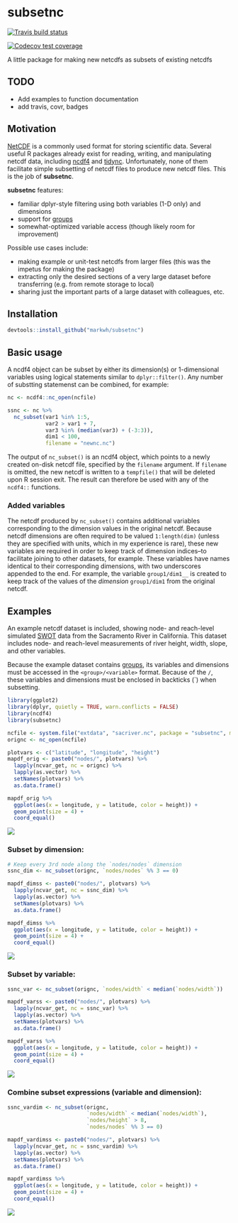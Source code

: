 
<!-- README.md is generated from README.Rmd. Please edit that file -->

# subsetnc

<!-- badges: start -->

[![Travis build
status](https://travis-ci.org/markwh/subsetnc.svg?branch=master)](https://travis-ci.org/markwh/subsetnc)

[![Codecov test
coverage](https://codecov.io/gh/markwh/subsetnc/branch/master/graph/badge.svg)](https://codecov.io/gh/markwh/subsetnc?branch=master)
<!-- badges: end -->

A little package for making new netcdfs as subsets of existing netcdfs

## TODO

  - Add examples to function documentation
  - add travis, covr, badges

## Motivation

[NetCDF](https://www.unidata.ucar.edu/software/netcdf/) is a commonly
used format for storing scientific data. Several useful R packages
already exist for reading, writing, and manipulating netcdf data,
including [ncdf4]() and [tidync](https://github.com/ropensci/tidync).
Unfortunately, none of them facilitate simple subsetting of netcdf files
to produce new netcdf files. This is the job of **subsetnc**.

**subsetnc** features:

  - familiar dplyr-style filtering using both variables (1-D only) and
    dimensions
  - support for
    [groups](https://www.unidata.ucar.edu/software/netcdf/docs/group__groups.html)
  - somewhat-optimized variable access (though likely room for
    improvement)

Possible use cases include:

  - making example or unit-test netcdfs from larger files (this was the
    impetus for making the package)
  - extracting only the desired sections of a very large dataset before
    transferring (e.g. from remote storage to local)
  - sharing just the important parts of a large dataset with colleagues,
    etc.

## Installation

``` r
devtools::install_github("markwh/subsetnc")
```

## Basic usage

A ncdf4 object can be subset by either its dimension(s) or 1-dimensional
variables using logical statements similar to `dplyr::filter()`. Any
number of substting statemenst can be combined, for example:

``` r
nc <- ncdf4::nc_open(ncfile)

ssnc <- nc %>% 
  nc_subset(var1 %in% 1:5,
            var2 > var1 + 7,
            var3 %in% (median(var3) + (-3:3)),
            dim1 < 100,
            filename = "newnc.nc")
```

The output of `nc_subset()` is an ncdf4 object, which points to a newly
created on-disk netcdf file, specified by the `filename` argument. If
`filename` is omitted, the new netcdf is written to a `tempfile()` that
will be deleted upon R session exit. The result can therefore be used
with any of the `ncdf4::` functions.

### Added variables

The netcdf produced by `nc_subset()` contains additional variables
corresponding to the dimension values in the original netcdf. Because
netcdf dimensions are often required to be valued `1:length(dim)`
(unless they are specified with units, which in my experience is rare),
these new variables are required in order to keep track of dimension
indices–to facilitate joining to other datasets, for example. These
variables have names identical to their corresponding dimensions, with
two underscores appended to the end. For example, the variable
`group1/dim1__` is created to keep track of the values of the
*dimension* `group1/dim1` from the original netcdf.

## Examples

An example netcdf dataset is included, showing node- and reach-level
simulated [SWOT](https://swot.jpl.nasa.gov/) data from the Sacramento
River in California. This dataset includes node- and reach-level
measurements of river height, width, slope, and other variables.

Because the example dataset contains
[groups](https://www.unidata.ucar.edu/software/netcdf/docs/group__groups.html),
its variables and dimensions must be accessed in the
`<group>/<variable>` format. Because of the `/`, these variables and
dimensions must be enclosed in backticks (\`) when subsetting.

``` r
library(ggplot2)
library(dplyr, quietly = TRUE, warn.conflicts = FALSE)
library(ncdf4)
library(subsetnc)

ncfile <- system.file("extdata", "sacriver.nc", package = "subsetnc", mustWork = TRUE)
orignc <- nc_open(ncfile)

plotvars <- c("latitude", "longitude", "height")
mapdf_orig <- paste0("nodes/", plotvars) %>% 
  lapply(ncvar_get, nc = orignc) %>% 
  lapply(as.vector) %>% 
  setNames(plotvars) %>% 
  as.data.frame()

mapdf_orig %>% 
  ggplot(aes(x = longitude, y = latitude, color = height)) + 
  geom_point(size = 4) +
  coord_equal()
```

![](man/figures/README-unnamed-chunk-4-1.png)<!-- -->

### Subset by dimension:

``` r
# Keep every 3rd node along the `nodes/nodes` dimension
ssnc_dim <- nc_subset(orignc, `nodes/nodes` %% 3 == 0)

mapdf_dimss <- paste0("nodes/", plotvars) %>% 
  lapply(ncvar_get, nc = ssnc_dim) %>% 
  lapply(as.vector) %>% 
  setNames(plotvars) %>% 
  as.data.frame()

mapdf_dimss %>% 
  ggplot(aes(x = longitude, y = latitude, color = height)) + 
  geom_point(size = 4) +
  coord_equal()
```

![](man/figures/README-unnamed-chunk-5-1.png)<!-- -->

### Subset by variable:

``` r
ssnc_var <- nc_subset(orignc, `nodes/width` < median(`nodes/width`))

mapdf_varss <- paste0("nodes/", plotvars) %>% 
  lapply(ncvar_get, nc = ssnc_var) %>% 
  lapply(as.vector) %>% 
  setNames(plotvars) %>% 
  as.data.frame()

mapdf_varss %>% 
  ggplot(aes(x = longitude, y = latitude, color = height)) + 
  geom_point(size = 4) +
  coord_equal()
```

![](man/figures/README-unnamed-chunk-6-1.png)<!-- -->

### Combine subset expressions (variable and dimension):

``` r
ssnc_vardim <- nc_subset(orignc, 
                         `nodes/width` < median(`nodes/width`),
                         `nodes/height` > 8,
                         `nodes/nodes` %% 3 == 0)

mapdf_vardimss <- paste0("nodes/", plotvars) %>% 
  lapply(ncvar_get, nc = ssnc_vardim) %>% 
  lapply(as.vector) %>% 
  setNames(plotvars) %>% 
  as.data.frame()

mapdf_vardimss %>% 
  ggplot(aes(x = longitude, y = latitude, color = height)) + 
  geom_point(size = 4) +
  coord_equal()
```

![](man/figures/README-unnamed-chunk-7-1.png)<!-- -->

